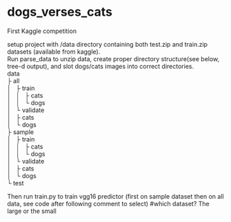 # dogs_verses_cats
First Kaggle competition

setup project with /data directory containing both test.zip and train.zip datasets (available from kaggle).  
Run parse_data to unzip data, create proper directory structure(see below, tree-d output), and slot dogs/cats images into correct directories.
<BR>
data<BR>
    ├ all<BR>
    │   ├ train<BR>
    │   │   ├ cats<BR>
    │   │   └ dogs<BR>
    │   └ validate<BR>
    │       ├ cats<BR>
    │       └ dogs<BR>
    ├ sample<BR>
    │   ├ train<BR>
    │   │   ├ cats<BR>
    │   │   └ dogs<BR>
    │   └ validate<BR>
    │       ├ cats<BR>
    │       └ dogs<BR>
    └ test<BR>


Then run train.py to train vgg16 predictor (first on sample dataset then on all data, see code after following comment to select) 
#which dataset? The large or the small
